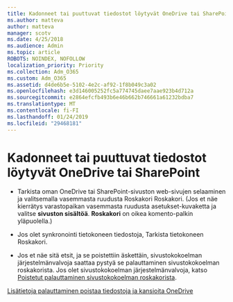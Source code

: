 ```yaml
---
title: Kadonneet tai puuttuvat tiedostot löytyvät OneDrive tai SharePoint
ms.author: matteva
author: matteva
manager: scotv
ms.date: 4/25/2018
ms.audience: Admin
ms.topic: article
ROBOTS: NOINDEX, NOFOLLOW
localization_priority: Priority
ms.collection: Adm_O365
ms.custom: Adm_O365
ms.assetid: d4de6b5e-5102-4e2c-af92-1f8b049c3a02
ms.openlocfilehash: e3d146005252fc5a774745daee7aae923b4d712a
ms.sourcegitcommit: e2864efcfb493b6e46b662b746661a61232bdba7
ms.translationtype: MT
ms.contentlocale: fi-FI
ms.lasthandoff: 01/24/2019
ms.locfileid: "29468181"
---
```

# <a name="find-lost-or-missing-files-in-onedrive-or-sharepoint"></a>Kadonneet tai puuttuvat tiedostot löytyvät OneDrive tai SharePoint

- Tarkista oman OneDrive tai SharePoint-sivuston web-sivujen selaaminen ja valitsemalla vasemmasta ruudusta Roskakori Roskakori. (Jos et näe kierrätys varastopaikan vasemmasta ruudusta asetukset-kuvaketta ja valitse **sivuston sisältöä**. **Roskakori** on oikea komento-palkin yläpuolella.) 
    
- Jos olet synkronointi tietokoneen tiedostoja, Tarkista tietokoneen Roskakori. 
    
- Jos et näe sitä etsit, ja se poistettiin äskettäin, sivustokokoelman järjestelmänvalvoja saattaa pystyä se palauttaminen sivustokokoelman roskakorista. Jos olet sivustokokoelman järjestelmänvalvoja, katso [Poistetut palauttaminen sivustokokoelman roskakorista](https://go.microsoft.com/fwlink/?linkid=866439).
    
[Lisätietoja palauttaminen poistaa tiedostoja ja kansioita OneDrive](https://go.microsoft.com/fwlink/?linkid=872872)
  

